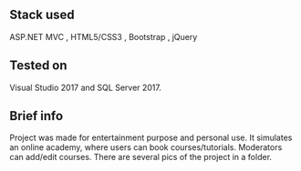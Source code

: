 ## Stack used
ASP.NET MVC , HTML5/CSS3 , Bootstrap , jQuery 

## Tested on
Visual Studio 2017 and SQL Server 2017.

## Brief info
Project was made for entertainment purpose and personal use. It simulates an online academy, where users can book courses/tutorials. Moderators
can add/edit courses. There are several pics of the project in a folder.
